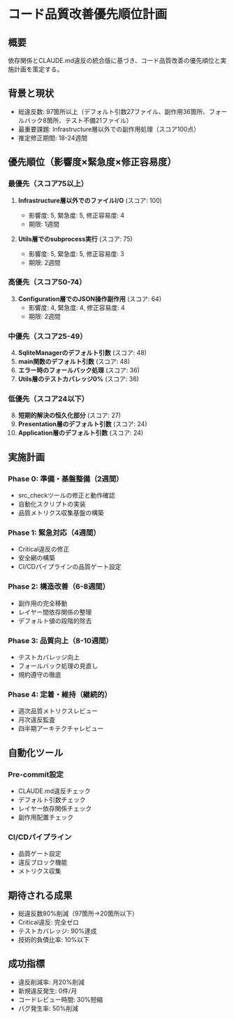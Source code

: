 # コード品質改善優先順位計画

## 概要
依存関係とCLAUDE.md違反の統合版に基づき、コード品質改善の優先順位と実施計画を策定する。

## 背景と現状
- 総違反数: 97箇所以上（デフォルト引数27ファイル、副作用36箇所、フォールバック8箇所、テスト不備21ファイル）
- 最重要課題: Infrastructure層以外での副作用処理（スコア100点）
- 推定修正期間: 18-24週間

## 優先順位（影響度×緊急度×修正容易度）

### 最優先（スコア75以上）
1. **Infrastructure層以外でのファイルI/O** (スコア: 100)
   - 影響度: 5, 緊急度: 5, 修正容易度: 4
   - 期限: 1週間

2. **Utils層でのsubprocess実行** (スコア: 75)
   - 影響度: 5, 緊急度: 5, 修正容易度: 3
   - 期限: 2週間

### 高優先（スコア50-74）
3. **Configuration層でのJSON操作副作用** (スコア: 64)
   - 影響度: 4, 緊急度: 4, 修正容易度: 4
   - 期限: 2週間

### 中優先（スコア25-49）
4. **SqliteManagerのデフォルト引数** (スコア: 48)
5. **main関数のデフォルト引数** (スコア: 48)
6. **エラー時のフォールバック処理** (スコア: 36)
7. **Utils層のテストカバレッジ0%** (スコア: 36)

### 低優先（スコア24以下）
8. **短期的解決の恒久化部分** (スコア: 27)
9. **Presentation層のデフォルト引数** (スコア: 24)
10. **Application層のデフォルト引数** (スコア: 24)

## 実施計画

### Phase 0: 準備・基盤整備（2週間）
- src_checkツールの修正と動作確認
- 自動化スクリプトの実装
- 品質メトリクス収集基盤の構築

### Phase 1: 緊急対応（4週間）
- Critical違反の修正
- 安全網の構築
- CI/CDパイプラインの品質ゲート設定

### Phase 2: 構造改善（6-8週間）
- 副作用の完全移動
- レイヤー間依存関係の整理
- デフォルト値の段階的除去

### Phase 3: 品質向上（8-10週間）
- テストカバレッジ向上
- フォールバック処理の見直し
- 規約遵守の徹底

### Phase 4: 定着・維持（継続的）
- 週次品質メトリクスレビュー
- 月次違反監査
- 四半期アーキテクチャレビュー

## 自動化ツール

### Pre-commit設定
- CLAUDE.md違反チェック
- デフォルト引数チェック
- レイヤー依存関係チェック
- 副作用配置チェック

### CI/CDパイプライン
- 品質ゲート設定
- 違反ブロック機能
- メトリクス収集

## 期待される成果
- 総違反数80%削減（97箇所→20箇所以下）
- Critical違反: 完全ゼロ
- テストカバレッジ: 90%達成
- 技術的負債比率: 10%以下

## 成功指標
- 違反削減率: 月20%削減
- 新規違反発生: 0件/月
- コードレビュー時間: 30%短縮
- バグ発生率: 50%削減